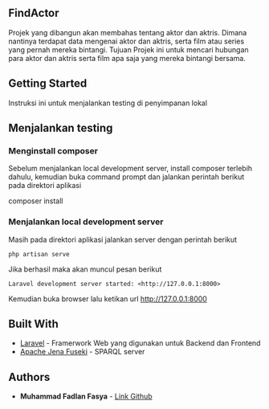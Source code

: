 ## FindActor

Projek yang dibangun akan membahas tentang aktor dan aktris. Dimana nantinya terdapat data mengenai aktor dan aktris, serta film atau series yang pernah mereka bintangi.
Tujuan Projek ini untuk mencari hubungan para aktor dan aktris serta film apa saja yang mereka bintangi bersama.

## Getting Started

Instruksi ini untuk menjalankan testing di penyimpanan lokal

## Menjalankan testing


### Menginstall composer

Sebelum menjalankan local development server, install composer terlebih dahulu, kemudian buka command prompt dan jalankan perintah berikut pada direktori aplikasi

composer install

### Menjalankan local development server

Masih pada direktori aplikasi jalankan server dengan perintah berikut
```
php artisan serve
```
Jika berhasil maka akan muncul pesan berikut
```
Laravel development server started: <http://127.0.0.1:8000>
```
Kemudian buka browser lalu ketikan url http://127.0.0.1:8000

## Built With

* [Laravel](https://laravel.com/docs/9.x) - Framerwork Web yang digunakan untuk Backend dan Frontend
* [Apache Jena Fuseki](https://jena.apache.org/documentation/fuseki2) - SPARQL server

## Authors

* **Muhammad Fadlan Fasya** - [Link Github](https://github.com/fadlanfasya)


